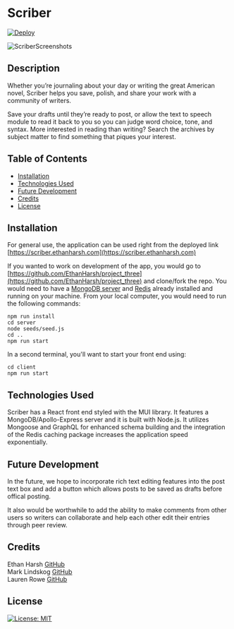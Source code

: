 # Scriber

[![Deploy](https://www.herokucdn.com/deploy/button.svg)](http://powerful-shore-38656.herokuapp.com/)

![ScriberScreenshots](https://user-images.githubusercontent.com/78819957/137565697-dd332b35-8eed-47a9-bb8f-7c955f798015.png)

## Description

Whether you’re journaling about your day or writing the great American novel, Scriber helps you save, polish, and share your work with a community of writers.

Save your drafts until they’re ready to post, or allow the text to speech module to read it back to you so you can judge word choice, tone, and syntax. More interested in reading than writing? Search the archives by subject matter to find something that piques your interest.

## Table of Contents

- [Installation](#installation)
- [Technologies Used](#technologies-used)
- [Future Development](#future-development)
- [Credits](#credits)
- [License](#license)

## Installation

For general use, the application can be used right from the deployed link [https://scriber.ethanharsh.com](https://scriber.ethanharsh.com)

If you wanted to work on development of the app, you would go to [https://github.com/EthanHarsh/project_three](https://github.com/EthanHarsh/project_three) and clone/fork the repo. You would need to have a [MongoDB server](https://www.mongodb.com/try/download/community) and [Redis](https://redis.io/) already installed and running on your machine. From your local computer, you would need to run the following commands:

```
npm run install
cd server
node seeds/seed.js
cd ..
npm run start
```

In a second terminal, you'll want to start your front end using:

```
cd client
npm run start
```

## Technologies Used

Scriber has a React front end styled with the MUI library. It features a MongoDB/Apollo-Express server and it is built with Node.js. It utilizes Mongoose and GraphQL for enhanced schema building and the integration of the Redis caching package increases the application speed exponentially.

## Future Development

In the future, we hope to incorporate rich text editing features into the post text box and add a button which allows posts to be saved as drafts before offical posting.

It also would be worthwhile to add the ability to make comments from other users so writers can collaborate and help each other edit their entries through peer review.

## Credits

Ethan Harsh [GitHub](https://github.com/EthanHarsh) <br>
Mark Lindskog [GitHub](https://github.com/mjlindskog) <br>
Lauren Rowe [GitHub](https://github.com/LaurenR01) <br>

## License

[![License: MIT](https://img.shields.io/badge/License-MIT-yellow.svg)](https://opensource.org/licenses/MIT)
